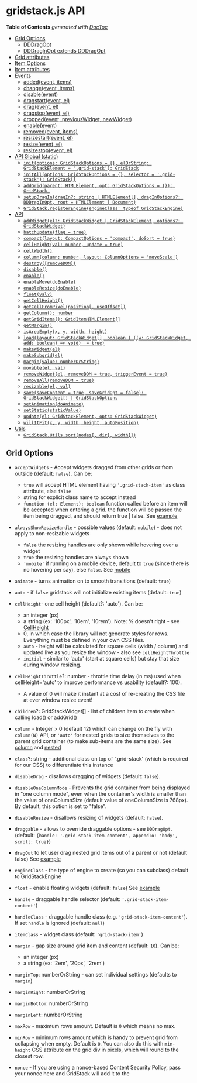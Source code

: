 gridstack.js API
================

<!-- START doctoc generated TOC please keep comment here to allow auto update -->
<!-- DON'T EDIT THIS SECTION, INSTEAD RE-RUN doctoc TO UPDATE -->
**Table of Contents**  *generated with [DocToc](http://doctoc.herokuapp.com/)*

- [Grid Options](#grid-options)
  - [DDDragOpt](#dddragopt)
  - [DDDragInOpt extends DDDragOpt](#dddraginopt-extends-dddragopt)
- [Grid attributes](#grid-attributes)
- [Item Options](#item-options)
- [Item attributes](#item-attributes)
- [Events](#events)
  - [added(event, items)](#addedevent-items)
  - [change(event, items)](#changeevent-items)
  - [disable(event)](#disableevent)
  - [dragstart(event, el)](#dragstartevent-el)
  - [drag(event, el)](#dragevent-el)
  - [dragstop(event, el)](#dragstopevent-el)
  - [dropped(event, previousWidget, newWidget)](#droppedevent-previouswidget-newwidget)
  - [enable(event)](#enableevent)
  - [removed(event, items)](#removedevent-items)
  - [resizestart(event, el)](#resizestartevent-el)
  - [resize(event, el)](#resizeevent-el)
  - [resizestop(event, el)](#resizestopevent-el)
- [API Global (static)](#api-global-static)
  - [`init(options: GridStackOptions = {}, elOrString: GridStackElement = '.grid-stack'): GridStack`](#initoptions-gridstackoptions---elorstring-gridstackelement--grid-stack-gridstack)
  - [`initAll(options: GridStackOptions = {}, selector = '.grid-stack'): GridStack[]`](#initalloptions-gridstackoptions---selector--grid-stack-gridstack)
  - [`addGrid(parent: HTMLElement, opt: GridStackOptions = {}): GridStack `](#addgridparent-htmlelement-opt-gridstackoptions---gridstack-)
  - [`setupDragIn(dragIn?: string | HTMLElement[], dragInOptions?: DDDragInOpt, root = HTMLElement | Document)`](#setupdragindragin-string--htmlelement-draginoptions-dddraginopt-root--htmlelement--document)
  - [`GridStack.registerEngine(engineClass: typeof GridStackEngine)`](#gridstackregisterengineengineclass-typeof-gridstackengine)
- [API](#api)
  - [`addWidget(el?: GridStackWidget | GridStackElement, options?: GridStackWidget)`](#addwidgetel-gridstackwidget--gridstackelement-options-gridstackwidget)
  - [`batchUpdate(flag = true)`](#batchupdateflag--true)
  - [`compact(layout: CompactOptions = 'compact', doSort = true)`](#compactlayout-compactoptions--compact-dosort--true)
  - [`cellHeight(val: number, update = true)`](#cellheightval-number-update--true)
  - [`cellWidth()`](#cellwidth)
  - [`column(column: number, layout: ColumnOptions = 'moveScale')`](#columncolumn-number-layout-columnoptions--movescale)
  - [`destroy([removeDOM])`](#destroyremovedom)
  - [`disable()`](#disable)
  - [`enable()`](#enable)
  - [`enableMove(doEnable)`](#enablemovedoenable)
  - [`enableResize(doEnable)`](#enableresizedoenable)
  - [`float(val?)`](#floatval)
  - [`getCellHeight()`](#getcellheight)
  - [`getCellFromPixel(position[, useOffset])`](#getcellfrompixelposition-useoffset)
  - [`getColumn(): number`](#getcolumn-number)
  - [`getGridItems(): GridItemHTMLElement[]`](#getgriditems-griditemhtmlelement)
  - [`getMargin()`](#getmargin)
  - [`isAreaEmpty(x, y, width, height)`](#isareaemptyx-y-width-height)
  - [`load(layout: GridStackWidget[], boolean | ((w: GridStackWidget, add: boolean) => void)  = true)`](#loadlayout-gridstackwidget-boolean--w-gridstackwidget-add-boolean--void---true)
  - [`makeWidget(el)`](#makewidgetel)
  - [`makeSubgrid(el)`](#makesubgridel)
  - [`margin(value: numberOrString)`](#marginvalue-numberorstring)
  - [`movable(el, val)`](#movableel-val)
  - [`removeWidget(el, removeDOM = true, triggerEvent = true)`](#removewidgetel-removedom--true-triggerevent--true)
  - [`removeAll(removeDOM = true)`](#removeallremovedom--true)
  - [`resizable(el, val)`](#resizableel-val)
  - [`save(saveContent = true, saveGridOpt = false): GridStackWidget[] | GridStackOptions`](#savesavecontent--true-savegridopt--false-gridstackwidget--gridstackoptions)
  - [`setAnimation(doAnimate)`](#setanimationdoanimate)
  - [`setStatic(staticValue)`](#setstaticstaticvalue)
  - [`update(el: GridStackElement, opts: GridStackWidget)`](#updateel-gridstackelement-opts-gridstackwidget)
  - [`willItFit(x, y, width, height, autoPosition)`](#willitfitx-y-width-height-autoposition)
- [Utils](#utils)
  - [`GridStack.Utils.sort(nodes[, dir[, width]])`](#gridstackutilssortnodes-dir-width)

<!-- END doctoc generated TOC please keep comment here to allow auto update -->

## Grid Options

- `acceptWidgets` - Accept widgets dragged from other grids or from outside (default: `false`). Can be:
   * `true` will accept HTML element having `'.grid-stack-item'` as class attribute, else `false`
   * string for explicit class name to accept instead
   * `function (el: Element): boolean` function called before an item will be accepted when entering a grid. the function will be passed the item being dragged, and should return true | false. See [example](https://github.com/gridstack/gridstack.js/blob/master/demo/two.html#L62)
- `alwaysShowResizeHandle` - possible values (default: `mobile`) - does not apply to non-resizable widgets
  * `false` the resizing handles are only shown while hovering over a widget
  * `true` the resizing handles are always shown
  * `'mobile'` if running on a mobile device, default to `true` (since there is no hovering per say), else `false`.
  See [mobile](http://gridstack.github.io/gridstack.js/demo/mobile.html)


- `animate` - turns animation on to smooth transitions (default: `true`)
- `auto` - if `false` gridstack will not initialize existing items (default: `true`)
- `cellHeight`- one cell height (default?: 'auto'). Can be:
   *  an integer (px)
   *  a string (ex: '100px', '10em', '10rem'). Note: % doesn't right - see [CellHeight](http://gridstackjs.com/demo/cell-height.html)
   *  0, in which case the library will not generate styles for rows. Everything must be defined in your own CSS files.
   *  `auto` - height will be calculated for square cells (width / column) and updated live as you resize the window - also see `cellHeightThrottle`
   *  `initial` - similar to 'auto' (start at square cells) but stay that size during window resizing.
- `cellHeightThrottle`?: number - throttle time delay (in ms) used when cellHeight='auto' to improve performance vs usability (default?: 100).
   * A value of 0 will make it instant at a cost of re-creating the CSS file at ever window resize event!
- `children`?: GridStackWidget[] - list of children item to create when calling load() or addGrid()
- `column` - Integer > 0 (default 12) which can change on the fly with `column(N)` API, or `'auto'` for nested grids to size themselves to the parent grid container (to make sub-items are the same size). See [column](http://gridstackjs.com/demo/column.html) and [nested](http://gridstackjs.com/demo/nested.html)
- `class`?: string - additional class on top of '.grid-stack' (which is required for our CSS) to differentiate this instance
- `disableDrag` - disallows dragging of widgets (default: `false`).
- `disableOneColumnMode` - Prevents the grid container from being displayed in "one column mode", even when the container's width is smaller than the value of oneColumnSize (default value of oneColumnSize is 768px). By default, this option is set to "false".
- `disableResize` - disallows resizing of widgets (default: `false`).
- `draggable` - allows to override draggable options - see `DDDragOpt`. (default: `{handle: '.grid-stack-item-content', appendTo: 'body', scroll: true}`)
- `dragOut` to let user drag nested grid items out of a parent or not (default false) See [example](http://gridstackjs.com/demo/nested.html)
- `engineClass` - the type of engine to create (so you can subclass) default to GridStackEngine
- `float` - enable floating widgets (default: `false`) See [example](http://gridstackjs.com/demo/float.html)
- `handle` - draggable handle selector (default: `'.grid-stack-item-content'`)
- `handleClass` - draggable handle class (e.g. `'grid-stack-item-content'`). If set `handle` is ignored (default: `null`)
- `itemClass` - widget class (default: `'grid-stack-item'`)
- `margin` - gap size around grid item and content (default: `10`). Can be:
  * an integer (px)
  * a string (ex: '2em', '20px', '2rem')
- `marginTop`: numberOrString - can set individual settings (defaults to `margin`)
- `marginRight`: numberOrString
- `marginBottom`: numberOrString
- `marginLeft`: numberOrString
- `maxRow` - maximum rows amount. Default is `0` which means no max.
- `minRow` - minimum rows amount which is handy to prevent grid from collapsing when empty. Default is `0`. You can also do this with `min-height` CSS attribute on the grid div in pixels, which will round to the closest row.
- `nonce` - If you are using a nonce-based Content Security Policy, pass your nonce here and
GridStack will add it to the <style> elements it creates.
- `oneColumnSize` - When the width of the grid is equal to or less than the value set in oneColumnSize, the grid will be displayed in one-column mode. By default, the value of this option is set to "768".
- `oneColumnModeDomSort` - set to `true` if you want oneColumnMode to use the DOM order and ignore x,y from normal multi column layouts during sorting. This enables you to have custom 1 column layout that differ from the rest. (default?: `false`)
- `placeholderClass` - class for placeholder (default: `'grid-stack-placeholder'`)
- `placeholderText` - placeholder default content (default: `''`)
- `resizable` - allows to override resizable options. (default: `{handles: 'se'}`). `handles` can be any combo of `n,ne,e,se,s,sw,w,nw` or `all`.
- `removable` - if `true` widgets could be removed by dragging outside of the grid. It could also be a selector string, in this case widgets will be removed by dropping them there (default: `false`) See [example](http://gridstackjs.com/demo/two.html)
- `removeTimeout` - time in milliseconds before widget is being removed while dragging outside of the grid. (default: `2000`)
- `row` - fix grid number of rows. This is a shortcut of writing `minRow:N, maxRow:N`. (default `0` no constrain)
- `rtl` - if `true` turns grid to RTL. Possible values are `true`, `false`, `'auto'` (default: `'auto'`) See [example](https://gridstackjs.com/demo/right-to-left(rtl).html)
- `staticGrid` - removes drag|drop|resize (default `false`). If `true` widgets are not movable/resizable by the user, but code can still move and oneColumnMode will still work. You can use the smaller gridstack-static.js lib. A CSS class `grid-stack-static` is also added to the container.
- `styleInHead` - if `true` will add style element to `<head>` otherwise will add it to element's parent node (default `false`).

### DDDragOpt
- `handle`?: string - class selector of items that can be dragged. default to '.grid-stack-item-content'
- `appendTo`?: string - default to 'body' (TODO: is this even used anymore ?)
- `pause`?: boolean | number - if set (true | msec), dragging placement (collision) will only happen after a pause by the user. Note: this is Global
- `scroll`?: boolean - default to 'true', enable or disable the scroll when an element is dragged on bottom or top of the grid.
- `cancel`?: string - prevents dragging from starting on specified elements, listed as comma separated selectors (eg: '.no-drag'). default built in is 'input,textarea,button,select,option'

### DDDragInOpt extends DDDragOpt
- `helper`?: 'clone' | ((event: Event) => HTMLElement) - helper function when dropping (ex: 'clone' or your own method) 

## Grid attributes

most of the above options are also available as HTML attributes using the `gs-` name prefix with standard dash lower case naming convention (ex: `gs-column`, `gs-min-row`, `gs-static`, etc..).

Extras:
- `gs-current-row` - (internal) current rows amount. Set by the library only. Can be used by the CSS rules.

## Item Options

options you can pass when calling `addWidget()`, `update()`, `load()` and many others

- `autoPosition` - tells to ignore `x` and `y` attributes and to place element to the first available position. Having either one missing will also do that.
- `x`, `y` - (number) element position in column/row. Note: if one is missing this will `autoPosition` the item
- `w`, `h` - (number) element size in column/row (default 1x1)
- `maxW`, `minW`, `maxH`, `minH` - element constraints in column/row (default none)
- `locked` - means another widget wouldn't be able to move it during dragging or resizing.
The widget can still be dragged or resized by the user.
You need to add `noResize` and `noMove` attributes to completely lock the widget.
- `noResize` - disable element resizing
- `noMove` - disable element moving
- `id`- (number | string) good for quick identification (for example in change event)
- `content` - (string) html content to be added when calling `grid.load()/addWidget()` as content inside the item
- `subGrid`?: GridStackOptions - optional nested grid options and list of children
- `subGridDynamic`?: boolean - enable/disable the creation of sub-grids on the fly by dragging items completely over others (nest) vs partially (push). Forces `DDDragOpt.pause=true` to accomplish that.

## Item attributes

all item options are also available as HTML attributes using the `gs-` name prefix with standard dash lower case naming convention (ex: `gs-x`, `gs-min-w`, etc..).

## Events

Those are events generated by the grid when items are added/removed/changed or drag&drop interaction. In general they pass list of nodes that changed (id, x, y, width, height, etc...) or individual DOM element
that is affected.

You can call it on a single event name, or space separated list like:
`grid.on('added removed change', ...)`

The Typescript `GridStackEvent` list all possible values, and nothing else is supported by the `grid.on()` method, though it's possible to register directly for other events generated by the drag&drop plugging implementation detail (if jquery-ui based you can still use `$(".grid-stack").on(...)`).

### added(event, items)

Called when widgets are being added to a grid

```js
grid.on('added', function(event: Event, items: GridStackNode[]) {
  items.forEach(function(item) {...});
});
```

### change(event, items)

Occurs when widgets change their position/size due to constrain or direct changes

```js
grid.on('change', function(event: Event, items: GridStackNode[]) {
  items.forEach(function(item) {...});
});
```

### disable(event)

```js
grid.on('disable', function(event: Event) {
  let grid: GridStack = event.target.gridstack;
});
```

### dragstart(event, el)

called when grid item is starting to be dragged

```js
grid.on('dragstart', function(event: Event, el: GridItemHTMLElement) {
});
```

### drag(event, el)

called while grid item is being dragged, for each new row/column value (not every pixel)

```js
grid.on('drag', function(event: Event, el: GridItemHTMLElement) {
});
```

### dragstop(event, el)
called after the user is done moving the item, with updated DOM attributes.

```js
grid.on('dragstop', function(event: Event, el: GridItemHTMLElement) {
  let x = parseInt(el.getAttribute('gs-x')) || 0;
  // or all values...
  let node: GridStackNode = el.gridstackNode; // {x, y, width, height, id, ....}
});
```

### dropped(event, previousWidget, newWidget)

called when an item has been dropped and accepted over a grid. If the item came from another grid, the previous widget node info will also be sent (but dom item long gone).

```js
grid.on('dropped', function(event: Event, previousWidget: GridStackNode, newWidget: GridStackNode) {
  console.log('Removed widget that was dragged out of grid:', previousWidget);
  console.log('Added widget in dropped grid:', newWidget);
});
```

### enable(event)

```js
grid.on('enable', function(event: Event) {
  let grid: GridStack = event.target.gridstack;
});
```

### removed(event, items)

Called when items are being removed from the grid

```js
grid.on('removed', function(event: Event, items: GridStackNode[]) {
  items.forEach(function(item) {...});
});
```

### resizestart(event, el)

called before the user starts resizing an item

```js
grid.on('resizestart', function(event: Event, el: GridItemHTMLElement) {
});
```

### resize(event, el)

called while grid item is being resized, for each new row/column value (not every pixel)

```js
grid.on('resize', function(event: Event, el: GridItemHTMLElement) {
});
```

### resizestop(event, el)

called after the user is done resizing the item, with updated DOM attributes.

```js
grid.on('resizestop', function(event: Event, el: GridItemHTMLElement) {
  let width = parseInt(el.getAttribute('gs-w')) || 0;
  // or all values...
  let node: GridStackNode = el.gridstackNode; // {x, y, width, height, id, ....}
});
```


## API Global (static)

### `init(options: GridStackOptions = {}, elOrString: GridStackElement = '.grid-stack'): GridStack`

* initializing the HTML element, or selector string, into a grid will return the grid. Calling it again will
simply return the existing instance (ignore any passed options). There is also an initAll() version that support multiple grids initialization at once. Or you can use addGrid() to create the entire grid from JSON.
* @param options grid options (optional)
* @param elOrString element or CSS selector (first one used) to convert to a grid (default to `'.grid-stack'` class selector)
```js
let grid = GridStack.init();
// Note: the HTMLElement (of type GridHTMLElement) will store a `gridstack: GridStack` value that can be retrieve later
let grid = document.querySelector('.grid-stack').gridstack;
```

### `initAll(options: GridStackOptions = {}, selector = '.grid-stack'): GridStack[]`

* Will initialize a list of elements (given a selector) and return an array of grids.
* @param options grid options (optional)
* @param selector elements selector to convert to grids (default to '.grid-stack' class selector)

```js
let grids = GridStack.initAll();
grids.forEach(...)
```

### `addGrid(parent: HTMLElement, opt: GridStackOptions = {}): GridStack ` 

* call to create a grid with the given options, including loading any children from JSON structure. This will call `GridStack.init()`, then `grid.load()` on any passed children (recursively). Great alternative to calling `init()` if you want entire grid to come from JSON serialized data, including options.
* @param parent HTML element parent to the grid
* @param opt grids options used to initialize the grid, and list of children
* see [nested.html](https://github.com/gridstack/gridstack.js/tree/master/demo/nested.html) demo

### `setupDragIn(dragIn?: string | HTMLElement[], dragInOptions?: DDDragInOpt, root = HTMLElement | Document)`

* call to setup dragging in from the outside (say toolbar), by specifying the class selection and options.
Called during `GridStack.init()` as options, but can also be called directly (last param are cached) in case the toolbar is dynamically create and needs to change later.
* @param dragIn string selector (ex: `'.sidebar .grid-stack-item'`) or list of dom elements
* @param dragInOptions options - see `DDDragInOpt`. (default: `{handle: '.grid-stack-item-content', appendTo: 'body'}`
* @param root - default to document. for shadow dom support pass the parent container.
but you will probably also want `helper: 'clone'` or your own callback function).

### `GridStack.registerEngine(engineClass: typeof GridStackEngine)`

* call to specify global custom engine subclass - see instead `GridStackOptions.engineClass` if you only need to replace just one instance.
## API

### `addWidget(el?: GridStackWidget | GridStackElement, options?: GridStackWidget)`

Creates new widget and returns it. Options is an object containing the fields x,y,width,height,etc...

Parameters:

- `el`: GridStackWidget | GridStackElement -  html element, or string definition, or GridStackWidget (which can have content string as well) to add
- `options`: GridStackWidget - widget position/size options (optional, and ignore if first param is already option) - see GridStackWidget

Widget will be always placed even if result height is more than actual grid height. You need to use `willItFit` method
before calling `addWidget` for additional check.

```js
let grid = GridStack.init();
grid.addWidget({w: 3, content: 'hello'});
// or
grid.addWidget('<div class="grid-stack-item"><div class="grid-stack-item-content">hello</div></div>', {w: 3});
```

### `batchUpdate(flag = true)`

use before calling a bunch of `addWidget()` to prevent un-necessary relayouts in between (more efficient) and get a single event callback. You will see no changes until `batchUpdate(false)` is called.

### `compact(layout: CompactOptions = 'compact', doSort = true)`

re-layout grid items to reclaim any empty space. Options are:
- `'list'` keep the widget left->right order the same, even if that means leaving an empty slot if things don't fit
- `'compact'` might re-order items to fill any empty space

- `doSort` - `false` to let you do your own sorting ahead in case you need to control a different order. (default to sort)
 

### `cellHeight(val: number, update = true)`

Update current cell height (see - `cellHeight` options format). This method rebuilds an internal CSS stylesheet (unless optional update=false). Note: You can expect performance issues if call this method too often.

```js
grid.cellHeight(grid.cellWidth() * 1.2);
```

### `cellWidth()`

Gets current cell width (grid width / # of columns).

### `column(column: number, layout: ColumnOptions = 'moveScale')`

set the number of columns in the grid. Will update existing widgets to conform to new number of columns,
as well as cache the original layout so you can revert back to previous positions without loss.
Requires `gridstack-extra.css` (or minimized version) for [2-11],
else you will need to generate correct CSS (see https://github.com/gridstack/gridstack.js#change-grid-columns)

- `column` - Integer > 0 (default 12)
- `layout` - specify the type of re-layout that will happen (position, size, etc...). Values are: `'list' | 'compact' | 'moveScale' | 'move' | 'scale' | 'none' | ((column: number, oldColumn: number, nodes: GridStackNode[], oldNodes: GridStackNode[]) => void);`

* `'list'` - treat items as sorted list, keeping items (un-sized unless too big for column count) sequentially reflowing them
* `'compact'` - similar to list, but using compact() method which will possibly re-order items if an empty slots are available due to a larger item needing to be pushed to next row
* `'moveScale'` - will scale and move items by the ratio new newColumnCount / oldColumnCount
* `'move'` | `'scale'` - will only size or move items
* `'none'` will leave items unchanged, unless they don't fit in column count
* custom function that takes new/old column count, and array of new/old positions
Note: new list may be partially already filled if we have a partial cache of the layout at that size (items were added later). If complete cache is present this won't get called at all.

### `destroy([removeDOM])`

Destroys a grid instance.

Parameters:

- `removeDOM` - if `false` nodes and grid will not be removed from the DOM (Optional. Default `true`).

### `disable()`

Disables widgets moving/resizing. This is a shortcut for:

```js
grid.enableMove(false);
grid.enableResize(false);
```

### `enable()`

Enables widgets moving/resizing. This is a shortcut for:

```js
grid.enableMove(true);
grid.enableResize(true);
```

### `enableMove(doEnable)`

Enables/disables widget moving (default: true), and setting the `disableDrag` grid option. This is a shortcut for:

```js
grid.opts.disableDrag = !doEnable;
grid.movable('.grid-stack-item', doEnable);
```

### `enableResize(doEnable)`

Enables/disables widget sizing (default: true), and setting the `disableResize` grid option. This is a shortcut for:

```js
grid.opts.disableResize = !doEnable;
grid.resizable('.grid-stack-item', doEnable);
```

### `float(val?)`

set/get floating widgets (default: `false`)

- `val` - boolean to set true/false, else get the current value

### `getCellHeight()`

Gets current cell height.


### `getCellFromPixel(position[, useOffset])`

Get the position of the cell under a pixel on screen.

Parameters :

- `position` - the position of the pixel to resolve in absolute coordinates, as an object with `top` and `left` properties
- `useOffset` - if `true`, value will be based on offset vs position (Optional. Default `false`). Useful when grid is within `position: relative` element.

Returns an object with properties `x` and `y` i.e. the column and row in the grid.

### `getColumn(): number`

returns the number of columns in the grid.

### `getGridItems(): GridItemHTMLElement[]`

Return list of GridItem HTML elements (excluding temporary placeholder) in DOM order, wether they are node items yet or not (looks by class)

### `getMargin()`

returns current margin value (undefined if all 4 sides don't match).

### `isAreaEmpty(x, y, width, height)`

Checks if specified area is empty.

### `load(layout: GridStackWidget[], boolean | ((w: GridStackWidget, add: boolean) => void)  = true)`

- load the widgets from a list (see `save()`). This will call `update()` on each (matching by id) or add/remove widgets that are not there.
- Optional `addAndRemove` boolean (default true) or callback method can be passed to control if and how missing widgets can be added/removed, giving the user control of insertion.

- used to restore a grid layout for a saved layout list (see `save()`).
- `addAndRemove` boolean (default true) or callback method can be passed to control if and how missing widgets can be added/removed, giving the user control of insertion.
- see [example](http://gridstackjs.com/demo/serialization.html)

### `makeWidget(el)`

If you add elements to your gridstack container by hand, you have to tell gridstack afterwards to make them widgets. If you want gridstack to add the elements for you, use `addWidget` instead.
Makes the given element a widget and returns it.

Parameters:

- `el` - element to convert to a widget

```js
let grid = GridStack.init();
grid.el.appendChild('<div id="gsi-1" gs-x="0" gs-y="0" gs-w="3" gs-h="2" gs-auto-position="true"></div>')
grid.makeWidget('#gsi-1');
```
### `makeSubgrid(el)`
Used to add a subgrid into an existing grid.
```js
const grid = Gridstack.init()
grid.el.appendChild(`
<div id="gsi-1" gs-x="0" gs-y="0" gs-w="3" gs-h="2" gs-auto-position="true">
      <div class="grid-stack" id="nested-grid">
          <div id="gsi-2" gs-x="0" gs-y="0" gs-w="3" gs-h="2" gs-auto-position="true">
          </div>
      </div>
</div>`)
grid.addSubGrid(grid.el.getElementById('nested-grid'))
```
Make sure that the subgrid is inside of a grid item. It is important to remember that subgrids are themselves grid items capable of containing other grid items.
### `margin(value: numberOrString)`

gap between grid item and content (default?: 10). This will set all 4 sides and support the CSS formats below
 - an `integer` (px)
 - a string with possible units (ex: `'5'`, `'2em'`, `'20px'`, `'2rem'`)
 - string with space separated values (ex: `'5px 10px 0 20px'` for all 4 sides, or `'5em 10em'` for top/bottom and left/right pairs like CSS).
 - Note: all sides must have same units (last one wins, default px)

### `movable(el, val)`

Enables/Disables dragging by the user of specific grid element. If you want all items, and have it affect future items, use enableMove() instead. No-op for static grids.
IF you are looking to prevent an item from moving (due to being pushed around by another during collision) use locked property instead.

- `el` - widget to modify
- `val` - if `true` widget will be draggable.

### `removeWidget(el, removeDOM = true, triggerEvent = true)`

Removes widget from the grid.

Parameters:

- `el` - widget to remove.
- `removeDOM` - if `false` node won't be removed from the DOM (Optional. Default `true`).
- `triggerEvent` if `false` (quiet mode) element will not be added to removed list and no 'removed' callbacks will be called (Default `true`).

### `removeAll(removeDOM = true)`

Removes all widgets from the grid.

Parameters:

- `removeDOM` - if `false` nodes won't be removed from the DOM (Optional. Default `true`).

### `resizable(el, val)`

Enables/Disables user resizing of specific grid element. If you want all items, and have it affect future items, use enableResize() instead. No-op for static grids.

- `el` - widget to modify
- `val` - if `true` widget will be resizable.

### `save(saveContent = true, saveGridOpt = false): GridStackWidget[] | GridStackOptions`

saves the current layout returning a list of widgets for serialization which might include any nested grids.
- `saveContent` if true (default) the latest html inside `.grid-stack-content` will be saved to `GridStackWidget.content` field, else it will be removed.
- `saveGridOpt` if true (default `false`), save the grid options itself, so you can call the new `GridStack.addGrid()` to recreate everything from scratch. GridStackOptions.children would then contain the widget list instead.
- returns list of widgets or full grid option, including .children list of widgets
- see [serialization](http://gridstackjs.com/demo/serialization.html) and [nested](http://gridstackjs.com/demo/nested.html)

### `setAnimation(doAnimate)`

Toggle the grid animation state.  Toggles the `grid-stack-animate` class.

- `doAnimate` - if `true` the grid will animate.

### `setStatic(staticValue)`

Toggle the grid static state.  Also toggle the `grid-stack-static` class.

- `staticValue` - if `true` the grid becomes static.

### `update(el: GridStackElement, opts: GridStackWidget)`

Parameters:

- `el` - widget to move (element or class string)
- `opts` - updates all the possible item attributes passed in the structure (x, y, h, w, etc..). Only those set will be updated.

Updates widget position/size and other info. Note: if you need to call this on all nodes, use load() instead which will update what changed and more.

### `willItFit(x, y, width, height, autoPosition)`

Returns `true` if the `height` of the grid will be less the vertical constraint. Always returns `true` if grid doesn't
have `height` constraint.

```js
if (grid.willItFit(newNode.x, newNode.y, newNode.w, newNode.h, newNode.autoPosition)) {
  grid.addWidget(newNode.el, newNode);
}
else {
  alert('Not enough free space to place the widget');
}
```

## Utils

### `GridStack.Utils.sort(nodes[, dir[, width]])`

Sorts array of nodes

- `nodes` - array to sort
- `dir` - `1` for asc, `-1` for desc (optional)
- `width` - width of the grid. If `undefined` the width will be calculated automatically (optional).
